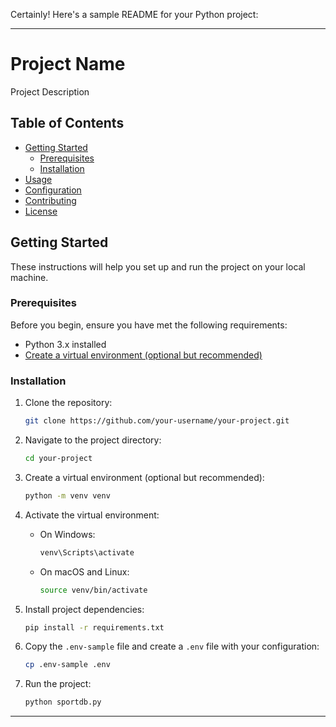 Certainly! Here's a sample README for your Python project:

---

# Project Name

Project Description

## Table of Contents

- [Getting Started](#getting-started)
  - [Prerequisites](#prerequisites)
  - [Installation](#installation)
- [Usage](#usage)
- [Configuration](#configuration)
- [Contributing](#contributing)
- [License](#license)

## Getting Started

These instructions will help you set up and run the project on your local machine.

### Prerequisites

Before you begin, ensure you have met the following requirements:

- Python 3.x installed
- [Create a virtual environment (optional but recommended)](https://docs.python.org/3/library/venv.html)

### Installation

1. Clone the repository:

   ```bash
   git clone https://github.com/your-username/your-project.git
   ```

2. Navigate to the project directory:

   ```bash
   cd your-project
   ```

3. Create a virtual environment (optional but recommended):

   ```bash
   python -m venv venv
   ```

4. Activate the virtual environment:

   - On Windows:

     ```bash
     venv\Scripts\activate
     ```

   - On macOS and Linux:

     ```bash
     source venv/bin/activate
     ```

5. Install project dependencies:

   ```bash
   pip install -r requirements.txt
   ```

6. Copy the `.env-sample` file and create a `.env` file with your configuration:

   ```bash
   cp .env-sample .env
   ```

7. Run the project:

   ```bash
   python sportdb.py
   ```

---